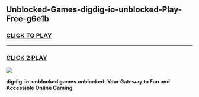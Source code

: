 
## Unblocked-Games-digdig-io-unblocked-Play-Free-g6e1b
<h3>
<a href="https://premium76.site?title=digdig-io-unblocked&ref=23A">CLICK TO PLAY</a></h3>
<hr>

<h3>
<a href="https://premium76.site?title=digdig-io-unblocked&ref=23A">CLICK 2 PLAY</a>
  
</h3>

<a href="https://premium76.site?title=digdig-io-unblocked&ref=23A"><img src="https://clearcache.store/games.png"></a>


**digdig-io-unblocked games unblocked: Your Gateway to Fun and Accessible Online Gaming**
